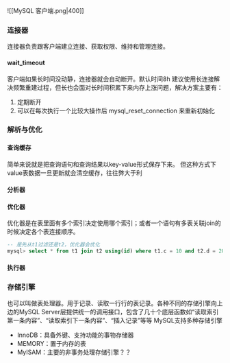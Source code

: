 
![[MySQL 客户端.png|400]]


### 连接器

连接器负责跟客户端建立连接、获取权限、维持和管理连接。

#### wait_timeout
客户端如果长时间没动静，连接器就会自动断开。默认时间8h
建议使用长连接解决频繁重建过程，但长也会面对长时间积累下来内存上涨问题，解决方案主要有：
1. 定期断开
2. 可以在每次执行一个比较大操作后 mysql_reset_connection 来重新初始化

### 解析与优化
#### 查询缓存

简单来说就是把查询语句和查询结果以key-value形式保存下来。
但这种方式下value表数据一旦更新就会清空缓存，往往弊大于利
#### 分析器

#### 优化器
优化器是在表里面有多个索引决定使用哪个索引；或者一个语句有多表关联join的时候决定各个表连接顺序。
```sql
-- 是先从t1过滤还是t2，优化器会优化
mysql> select * from t1 join t2 using(id) where t1.c = 10 and t2.d = 20;
```


#### 执行器


### 存储引擎
也可以叫做表处理器。用于记录、读取一行行的表记录。各种不同的存储引擎向上边的MySQL Server层提供统一的调用接口，包含了几十个底层函数如“读取索引第一条内容”、“读取索引下一条内容”、“插入记录”等等
MySQL支持多种存储引擎
* InnoDB：具备外键、支持功能的事物存储器
* MEMORY：置于内存的表
* MyISAM：主要的非事务处理存储引擎？？